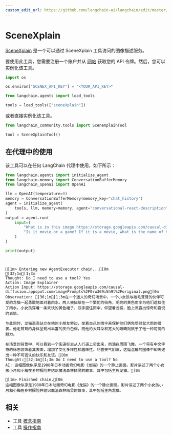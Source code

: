 ```yaml
---
custom_edit_url: https://github.com/langchain-ai/langchain/edit/master/docs/docs/integrations/tools/sceneXplain.ipynb
---
```


# SceneXplain

[SceneXplain](https://scenex.jina.ai/) 是一个可以通过 SceneXplain 工具访问的图像描述服务。

要使用此工具，您需要注册一个账户并从 [网站](https://scenex.jina.ai/api) 获取您的 API 令牌。然后，您可以实例化该工具。

```python
import os

os.environ["SCENEX_API_KEY"] = "<YOUR_API_KEY>"
```

```python
from langchain.agents import load_tools

tools = load_tools(["sceneXplain"])
```

或者直接实例化该工具。

```python
from langchain_community.tools import SceneXplainTool

tool = SceneXplainTool()
```

## 在代理中的使用

该工具可以在任何 LangChain 代理中使用，如下所示：

```python
from langchain.agents import initialize_agent
from langchain.memory import ConversationBufferMemory
from langchain_openai import OpenAI

llm = OpenAI(temperature=0)
memory = ConversationBufferMemory(memory_key="chat_history")
agent = initialize_agent(
    tools, llm, memory=memory, agent="conversational-react-description", verbose=True
)
output = agent.run(
    input=(
        "What is in this image https://storage.googleapis.com/causal-diffusion.appspot.com/imagePrompts%2F0rw369i5h9t%2Foriginal.png. "
        "Is it movie or a game? If it is a movie, what is the name of the movie?"
    )
)

print(output)
```
```output


[1m> Entering new AgentExecutor chain...[0m
[32;1m[1;3m
Thought: Do I need to use a tool? Yes
Action: Image Explainer
Action Input: https://storage.googleapis.com/causal-diffusion.appspot.com/imagePrompts%2F0rw369i5h9t%2Foriginal.png[0m
Observation: [36;1m[1;3m在一个迷人的奇幻场景中，一个小女孩与她毛茸茸的伙伴可爱的龙猫一起勇敢地面对着雨水。两人被描绘在一个繁忙的街角，明亮的黄色雨伞为他们遮挡住了雨水。小女孩穿着一条欢快的黄色裙子，双手握住雨伞，仰望着龙猫，脸上流露出惊奇和喜悦的表情。

与此同时，龙猫高高站立在他的小朋友旁边，举着自己的雨伞来保护他们俩免受倾盆大雨的侵袭。他毛茸茸的身体呈现出丰富的灰白色调，而他的大耳朵和宽大的眼睛则赋予了他一种可爱的魅力。

在场景的背景中，可以看到一个街道标志从人行道上突出来，雨滴在周围飞舞。一个带有中文字符的标志装饰着其表面，增加了文化多样性和趣味性。尽管天气阴沉，这幅温馨的图像中却传递出一种不可否认的快乐和友谊。[0m
Thought:[32;1m[1;3m Do I need to use a tool? No
AI: 这幅图像似乎是1988年日本动画奇幻电影《龙猫》的一个静止画面。影片讲述了两个小女孩小月和小梅在乡村探险并结识魔法森林精灵的故事，其中包括主角龙猫。[0m

[1m> Finished chain.[0m
这幅图像似乎是1988年日本动画奇幻电影《龙猫》的一个静止画面。影片讲述了两个小女孩小月和小梅在乡村探险并结识魔法森林精灵的故事，其中包括主角龙猫。
```

## 相关

- 工具 [概念指南](/docs/concepts/#tools)
- 工具 [操作指南](/docs/how_to/#tools)